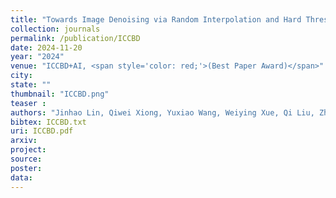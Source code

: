 ```yaml
---
title: "Towards Image Denoising via Random Interpolation and Hard Thresholding"
collection: journals
permalink: /publication/ICCBD
date: 2024-11-20
year: "2024"
venue: "ICCBD+AI, <span style='color: red;'>(Best Paper Award)</span>"
city: 
state: ""
thumbnail: "ICCBD.png"
teaser : 
authors: "Jinhao Lin, Qiwei Xiong, Yuxiao Wang, Weiying Xue, Qi Liu, Zhenao Wei"
bibtex: ICCBD.txt
uri: ICCBD.pdf
arxiv: 
project: 
source: 
poster: 
data:
---
```

